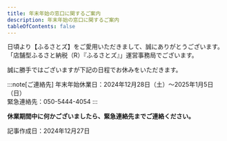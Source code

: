 ```yaml
---
title: 年末年始の窓口に関するご案内
description: 年末年始の窓口に関するご案内
tableOfContents: false
---
```



日頃より【ふるさとズ】をご愛用いただきまして、誠にありがとうございます。  
「店舗型ふるさと納税（R）『ふるさとズ』」運営事務局でございます。

誠に勝手ではございますが下記の日程でお休みをいただきます。

:::note[ご連絡先] 
年末年始休業日：2024年12月28日（土）～2025年1月5日（日）  
緊急連絡先：050-5444-4054
:::

**休業期間中に何かございましたら、緊急連絡先までご連絡ください。** 


記事作成日：2024年12月27日